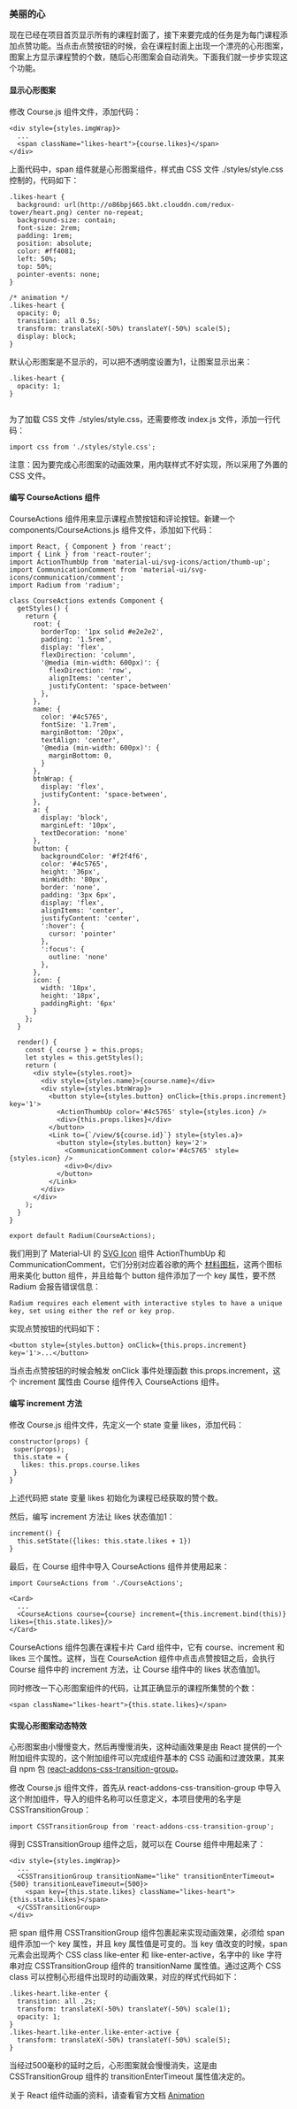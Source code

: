 ### 美丽的心

现在已经在项目首页显示所有的课程封面了，接下来要完成的任务是为每门课程添加点赞功能。当点击点赞按钮的时候，会在课程封面上出现一个漂亮的心形图案，图案上方显示课程赞的个数，随后心形图案会自动消失。下面我们就一步步实现这个功能。

#### 显示心形图案

修改 Course.js 组件文件，添加代码：

```
<div style={styles.imgWrap}>
  ...
  <span className="likes-heart">{course.likes}</span>
</div>

```
上面代码中，span 组件就是心形图案组件，样式由 CSS 文件 ./styles/style.css 控制的，代码如下：

```
.likes-heart {
  background: url(http://o86bpj665.bkt.clouddn.com/redux-tower/heart.png) center no-repeat;
  background-size: contain;
  font-size: 2rem;
  padding: 1rem;
  position: absolute;
  color: #ff4081;
  left: 50%;
  top: 50%;
  pointer-events: none;
}

/* animation */
.likes-heart {
  opacity: 0;
  transition: all 0.5s;
  transform: translateX(-50%) translateY(-50%) scale(5);
  display: block;
}

```
默认心形图案是不显示的，可以把不透明度设置为1，让图案显示出来：

```
.likes-heart {
  opacity: 1;
}


```
为了加载 CSS 文件 ./styles/style.css，还需要修改 index.js 文件，添加一行代码：

```
import css from './styles/style.css';

```
注意：因为要完成心形图案的动画效果，用内联样式不好实现，所以采用了外置的 CSS 文件。

#### 编写 CourseActions 组件

CourseActions 组件用来显示课程点赞按钮和评论按钮。新建一个 components/CourseActions.js 组件文件，添加如下代码：

```
import React, { Component } from 'react';
import { Link } from 'react-router';
import ActionThumbUp from 'material-ui/svg-icons/action/thumb-up';
import CommunicationComment from 'material-ui/svg-icons/communication/comment';
import Radium from 'radium';

class CourseActions extends Component {
  getStyles() {
    return {
      root: {
        borderTop: '1px solid #e2e2e2',
        padding: '1.5rem',
        display: 'flex',
        flexDirection: 'column',
        '@media (min-width: 600px)': {
          flexDirection: 'row',
          alignItems: 'center',
          justifyContent: 'space-between'
        },
      },
      name: {
        color: '#4c5765',
        fontSize: '1.7rem',
        marginBottom: '20px',
        textAlign: 'center',
        '@media (min-width: 600px)': {
          marginBottom: 0,
        }
      },
      btnWrap: {
        display: 'flex',
        justifyContent: 'space-between',
      },
      a: {
        display: 'block',
        marginLeft: '10px',
        textDecoration: 'none'
      },
      button: {
        backgroundColor: '#f2f4f6',
        color: '#4c5765',
        height: '36px',
        minWidth: '80px',
        border: 'none',
        padding: '3px 6px',
        display: 'flex',
        alignItems: 'center',
        justifyContent: 'center',
        ':hover': {
          cursor: 'pointer'
        },
        ':focus': {
          outline: 'none'
        },
      },
      icon: {
        width: '18px',
        height: '18px',
        paddingRight: '6px'
      }
    };
  }

  render() {
    const { course } = this.props;
    let styles = this.getStyles();
    return (
      <div style={styles.root}>
        <div style={styles.name}>{course.name}</div>
        <div style={styles.btnWrap}>
          <button style={styles.button} onClick={this.props.increment} key='1'>
            <ActionThumbUp color='#4c5765' style={styles.icon} />
            <div>{this.props.likes}</div>
          </button>
          <Link to={`/view/${course.id}`} style={styles.a}>
            <button style={styles.button} key='2'>
              <CommunicationComment color='#4c5765' style={styles.icon} />
              <div>0</div>
            </button>
          </Link>
        </div>
      </div>
    );
  }
}

export default Radium(CourseActions);

```
我们用到了 Material-UI 的 [SVG Icon](http://www.material-ui.com/#/components/svg-icon) 组件 ActionThumbUp 和 CommunicationComment，它们分别对应着谷歌的两个 [材料图标](https://design.google.com/icons/)，这两个图标用来美化 button 组件，并且给每个 button 组件添加了一个 key 属性，要不然 Radium 会报告错误信息：

```
Radium requires each element with interactive styles to have a unique key, set using either the ref or key prop.

```
实现点赞按钮的代码如下：

```
<button style={styles.button} onClick={this.props.increment} key='1'>...</button>

```
当点击点赞按钮的时候会触发 onClick 事件处理函数 this.props.increment，这个 increment 属性由 Course 组件传入 CourseActions 组件。

#### 编写 increment 方法

修改 Course.js 组件文件，先定义一个 state 变量 likes，添加代码：

```
constructor(props) {
 super(props);
 this.state = {
   likes: this.props.course.likes
 }
}

```
上述代码把 state 变量 likes 初始化为课程已经获取的赞个数。

然后，编写 increment 方法让 likes 状态值加1：

```
increment() {
  this.setState({likes: this.state.likes + 1})
}

```
最后，在 Course 组件中导入 CourseActions 组件并使用起来：

```
import CourseActions from './CourseActions';

<Card>
  ...
  <CourseActions course={course} increment={this.increment.bind(this)} likes={this.state.likes}/>
</Card>

```
CourseActions 组件包裹在课程卡片 Card 组件中，它有 course、increment 和 likes 三个属性。这样，当在 CourseAction 组件中点击点赞按钮之后，会执行 Course 组件中的 increment 方法，让 Course 组件中的 likes 状态值加1。

同时修改一下心形图案组件的代码，让其正确显示的课程所集赞的个数：

```
<span className="likes-heart">{this.state.likes}</span>

```
#### 实现心形图案动态特效

心形图案由小慢慢变大，然后再慢慢消失，这种动画效果是由 React 提供的一个附加组件实现的，这个附加组件可以完成组件基本的 CSS 动画和过渡效果，其来自 npm 包 [react-addons-css-transition-group](https://www.npmjs.com/package/react-addons-css-transition-group)。

修改 Course.js 组件文件，首先从 react-addons-css-transition-group 中导入这个附加组件，导入的组件名称可以任意定义，本项目使用的名字是 CSSTransitionGroup：

```
import CSSTransitionGroup from 'react-addons-css-transition-group';

```
得到 CSSTransitionGroup 组件之后，就可以在 Course 组件中用起来了：

```
<div style={styles.imgWrap}>
  ...
  <CSSTransitionGroup transitionName="like" transitionEnterTimeout={500} transitionLeaveTimeout={500}>
    <span key={this.state.likes} className="likes-heart">{this.state.likes}</span>
  </CSSTransitionGroup>
</div>

```
把 span 组件用 CSSTransitionGroup 组件包裹起来实现动画效果，必须给 span 组件添加一个 key 属性，并且 key 属性值是可变的。当 key 值改变的时候，span 元素会出现两个 CSS class like-enter 和 like-enter-active，名字中的 like 字符串对应 CSSTransitionGroup 组件的 transitionName 属性值。通过这两个 CSS class 可以控制心形组件出现时的动画效果，对应的样式代码如下：

```
.likes-heart.like-enter {
  transition: all .2s;
  transform: translateX(-50%) translateY(-50%) scale(1);
  opacity: 1;
}
.likes-heart.like-enter.like-enter-active {
  transform: translateX(-50%) translateY(-50%) scale(5);
}

```
当经过500毫秒的延时之后，心形图案就会慢慢消失，这是由 CSSTransitionGroup 组件的 transitionEnterTimeout 属性值决定的。

关于 React 组件动画的资料，请查看官方文档 [Animation](https://facebook.github.io/react/docs/animation.html)
